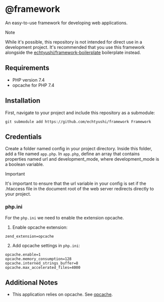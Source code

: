# @framework

An easy-to-use framework for developing web applications.

> [!NOTE]
> While it's possible, this repository is not intended for direct use in a development project. It's recommended that you use this framework alongside the [echtyushi/framework-boilerplate](https://github.com/echtyushi/framework-boilerplate/tree/master) boilerplate instead.

## Requirements
- PHP version 7.4
- opcache for PHP 7.4

## Installation
First, navigate to your project and include this repository as a submodule:

    git submodule add https://github.com/echtyushi/framework Framework

## Credentials

Create a folder named config in your project directory. Inside this folder, add a file named `app.php`. In `app.php`, define an array that contains properties named url and development_mode, where development_mode is a boolean variable.

> [!IMPORTANT]
> It's important to ensure that the url variable in your config is set if the .htaccess file in the document root of the web server redirects directly to your project.

### php.ini

For the `php.ini` we need to enable the extension opcache.

1.  Enable opcache extension:
```
zend_extension=opcache
```
2.  Add opcache settings in `php.ini`:
```
opcache.enable=1
opcache.memory_consumption=128
opcache.interned_strings_buffer=8
opcache.max_accelerated_files=4000
```
## Additional Notes

- This application relies on opcache. See [opcache](https://www.php.net/manual/en/opcache.installation.php).
